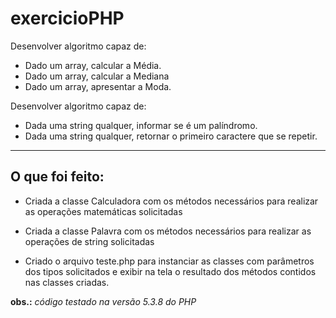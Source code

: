 # exercicioPHP
Desenvolver algoritmo capaz de:
* Dado um array, calcular a Média.
* Dado um array, calcular a Mediana
* Dado um array, apresentar a Moda. 

Desenvolver algoritmo capaz de:
* Dada uma string qualquer, informar se é um palíndromo.
* Dada uma string qualquer, retornar o primeiro caractere que se repetir.

------------------

## O que foi feito:

* Criada a classe Calculadora com os métodos necessários para realizar as operações matemáticas solicitadas
* Criada a classe Palavra com os métodos necessários para realizar as operações de string solicitadas

* Criado o arquivo teste.php para instanciar as classes com parâmetros dos tipos solicitados e exibir na tela o resultado dos métodos contidos nas classes criadas.

**obs.:** _código testado na versão 5.3.8 do PHP_

